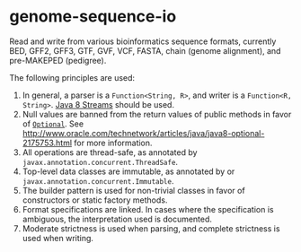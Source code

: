 # genome-sequence-io
Read and write from various bioinformatics sequence formats, currently BED, GFF2, GFF3, GTF, GVF, VCF, FASTA, chain (genome alignment), and pre-MAKEPED (pedigree).

The following principles are used:
  1. In general, a parser is a `Function<String, R>`, and writer is a `Function<R, String>`. [Java 8 Streams](http://www.oracle.com/technetwork/articles/java/ma14-java-se-8-streams-2177646.html) should be used.
  2. Null values are banned from the return values of public methods in favor of [`Optional`](https://docs.oracle.com/javase/8/docs/api/java/util/Optional.html). See http://www.oracle.com/technetwork/articles/java/java8-optional-2175753.html for more information.
  3. All operations are thread-safe, as annotated by `javax.annotation.concurrent.ThreadSafe`.
  4. Top-level data classes are immutable, as annotated by  or `javax.annotation.concurrent.Immutable`.
  5. The builder pattern is used for non-trivial classes in favor of constructors or static factory methods.
  6. Format specifications are linked. In cases where the specification is ambiguous, the interpretation used is documented.
  7. Moderate strictness is used when parsing, and complete strictness is used when writing.